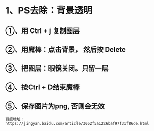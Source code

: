 # 1、PS去除：背景透明

## ①、用 Ctrl + j 复制图层



## ②、用魔棒：点击背景， 然后按 Delete



## ③、把图层：眼镜关闭。只留一层



## ④、按Ctrl + D结束魔棒



## ⑤、保存图片为png, 否则会无效



~~~
百度地址：https://jingyan.baidu.com/article/3052f5a12c6baf97f31f86de.html
~~~







